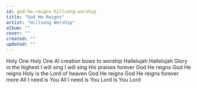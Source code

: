 ```yaml
---
id: god-he-reigns-hillsong-worship
title: "God He Reigns"
artist: "Hillsong Worship"
album: ""
cover: ""
created: ""
updated: ""
---
```


Holy One
Holy One
Al creation bows to worship
Hallelujah
Hallelujah
Glory in the highest
I will sing
I will sing His praises forever
God He reigns
God He reigns
Holy is the Lord of heaven
God He reigns
God He reigns forever more
All I need is You
All I need is You Lord
Is You Lord